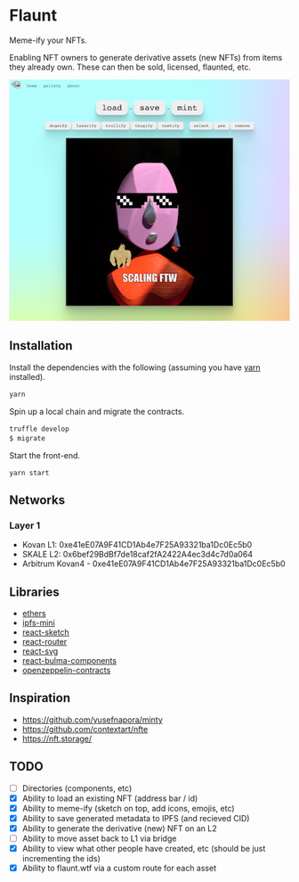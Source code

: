 # Flaunt

Meme-ify your NFTs.

Enabling NFT owners to generate derivative assets (new NFTs) from items they already own. These can then be sold, licensed, flaunted, etc.

![screenshot](./screenshot.png)

## Installation

Install the dependencies with the following (assuming you have [yarn](https://classic.yarnpkg.com/en/) installed).

```bash
yarn
```

Spin up a local chain and migrate the contracts.

```bash
truffle develop
$ migrate
```

Start the front-end.

```
yarn start
```

## Networks

### Layer 1

- Kovan L1: 0xe41eE07A9F41CD1Ab4e7F25A93321ba1Dc0Ec5b0
- SKALE L2: 0x6bef29BdBf7de18caf2fA2422A4ec3d4c7d0a064
- Arbitrum Kovan4 - 0xe41eE07A9F41CD1Ab4e7F25A93321ba1Dc0Ec5b0

## Libraries

- [ethers](https://docs.ethers.io/v5/)
- [ipfs-mini](https://github.com/silentcicero/ipfs-mini)
- [react-sketch](https://github.com/tbolis/react-sketch)
- [react-router](https://reactrouter.com/)
- [react-svg](https://www.npmjs.com/package/react-svg)
- [react-bulma-components](https://www.npmjs.com/package/react-bulma-components)
- [openzeppelin-contracts](https://github.com/OpenZeppelin/openzeppelin-contracts)

## Inspiration

- https://github.com/yusefnapora/minty
- https://github.com/contextart/nfte
- https://nft.storage/

## TODO

- [ ] Directories (components, etc)
- [x] Ability to load an existing NFT (address bar / id)
- [x] Ability to meme-ify (sketch on top, add icons, emojis, etc)
- [x] Ability to save generated metadata to IPFS (and recieved CID)
- [x] Ability to generate the derivative (new) NFT on an L2
- [ ] Ability to move asset back to L1 via bridge
- [x] Ability to view what other people have created, etc (should be just incrementing the ids)
- [x] Ability to flaunt.wtf via a custom route for each asset
